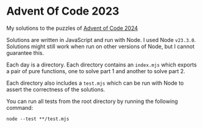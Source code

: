 # Advent Of Code 2023

My solutions to the puzzles of [Advent of Code 2024](https://adventofcode.com/2024)

Solutions are written in JavaScript and run with Node. I used Node `v23.3.0`. Solutions might still work when run on other versions of Node, but I cannot guarantee this.

Each day is a directory. Each directory contains an `index.mjs` which exports a pair of pure functions, one to solve part 1 and another to solve part 2.

Each directory also includes a `test.mjs` which can be run with Node to assert the correctness of the solutions.

You can run all tests from the root directory by running the following command:

```shell
node --test **/test.mjs
```
